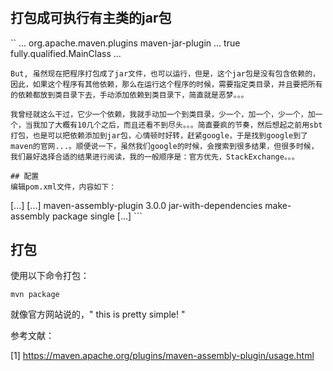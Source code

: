 #

打包成可执行有主类的jar包
---

``
<project>
  ...
  <build>
    <plugins>
      <plugin>
        <groupId>org.apache.maven.plugins</groupId>
        <artifactId>maven-jar-plugin</artifactId>
        ...
        <configuration>
          <archive>
            <manifest>
              <addClasspath>true</addClasspath>
              <mainClass>fully.qualified.MainClass</mainClass> <!-- 你的主类名 -->
            </manifest>
          </archive>
        </configuration>
        ...
      </plugin>
    </plugins>
  </build>
```
But, 虽然现在把程序打包成了jar文件，也可以运行，但是，这个jar包是没有包含依赖的，因此，如果这个程序有其他依赖，那么在运行这个程序的时候，需要指定类目录，并且要把所有的依赖都放到类目录下去，手动添加依赖到类目录下，简直就是恶梦。。。

我曾经就这么干过，它少一个依赖，我就手动加一个到类目录，少一个，加一个，少一个，加一个，当我加了大概有10几个之后，而且还看不到尽头。。。简直要疯的节奏，然后想起之前用sbt打包，也是可以把依赖添加到jar包，心情顿时好转，赶紧google，于是找到google到了maven的官网...。顺便说一下，虽然我们google的时候，会搜索到很多结果，但很多时候，我们最好选择合适的结果进行阅读，我的一般顺序是：官方优先，StackExchange。。。

## 配置
编辑pom.xml文件，内容如下：
```
<project>
  [...]
  <build>
    [...]
    <plugins>
      <plugin>
        <artifactId>maven-assembly-plugin</artifactId>
        <version>3.0.0</version>
        <configuration>
          <descriptorRefs>
            <descriptorRef>jar-with-dependencies</descriptorRef>
          </descriptorRefs>
        </configuration>
        <executions>
          <execution>
            <id>make-assembly</id> <!-- this is used for inheritance merges -->
            <phase>package</phase> <!-- bind to the packaging phase -->
            <goals>
              <goal>single</goal>
            </goals>
          </execution>
        </executions>
      </plugin>
      [...]
</project>
```

## 打包 
使用以下命令打包：
```
mvn package
```

就像官方网站说的，" this is pretty simple! "

参考文献：

[1] https://maven.apache.org/plugins/maven-assembly-plugin/usage.html